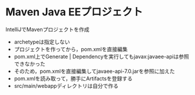 # Maven Java EEプロジェクト

IntelliJでMavenプロジェクトを作成
* archetypeは指定しない
* プロジェクトを作ってから，pom.xmlを直接編集
* pom.xml上でGenerate | Dependencyを実行してもjavax:javaee-apiは参照できなかった
* そのため，pom.xmlを直接編集してjavaee-api-7.0.jarを参照に加えた
* pom.xmlを読み取って，勝手にArtifactsを登録する
* src/main/webappディレクトリは自分で作る
